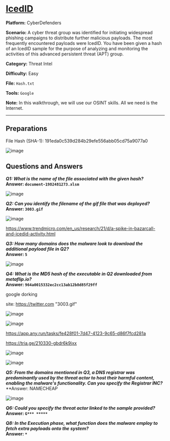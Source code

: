 # <a href="https://cyberdefenders.org/blueteam-ctf-challenges/icedid/">IcedID</a>

**Platform:** CyberDefenders

**Scenario:** A cyber threat group was identified for initiating widespread phishing campaigns to distribute further malicious payloads. The most frequently encountered payloads were IcedID. You have been given a hash of an IcedID sample for the purpose of analyzing and monitoring the activities of this advanced persistent threat (APT) group.

**Category:** Threat Intel

**Difficulty:** Easy

**File:** `Hash.txt`

**Tools:** `Google` 

**Note:** In this walkthrough, we will use our OSINT skills. All we need is the Internet.

---

## **Preparations**

File Hash (SHA-1): 191eda0c539d284b29efe556abb05cd75a9077a0

![image](https://github.com/user-attachments/assets/b9726c5b-5453-43df-a164-6515ffb336c8)


## **Questions and Answers**

***Q1: What is the name of the file associated with the given hash?***  
**Answer: `document-1982481273.xlsm`**

![image](https://github.com/user-attachments/assets/2a13ab9f-76f1-42a2-a9dd-7abed02b30a6)

***Q2: Can you identify the filename of the gif file that was deployed?*** 
**Answer: `3003.gif`**

![image](https://github.com/user-attachments/assets/109a2f81-df13-436d-b181-8088073989fe)

https://www.trendmicro.com/en_us/research/21/d/a-spike-in-bazarcall-and-icedid-activity.html

***Q3: How many domains does the malware look to download the additional payload file in Q2?***  
**Answer: `5`**

![image](https://github.com/user-attachments/assets/3a79bd44-02e3-46a8-a806-bf6847f5418b)

***Q4: What is the MD5 hash of the executable in Q2 downloaded from metaflip.io?***  
**Answer: `964a0015332ec2cc13ab12b8d85f29ff`**

google dorking

site: https://twitter.com "3003.gif"

![image](https://github.com/user-attachments/assets/595a0935-cf3e-49f0-96f3-8714c788df16)

![image](https://github.com/user-attachments/assets/05ff3486-3702-4bd2-b688-ca191372e949)

https://app.any.run/tasks/fe428f01-7d47-4123-9c65-d86f7fcd281a

https://tria.ge/210330-gbdr6k9jxx

![image](https://github.com/user-attachments/assets/2afbf996-71fa-4f44-94d8-7b803180a124)

![image](https://github.com/user-attachments/assets/bebe5a4e-0dea-4c42-9230-cfffd3ffdfb9)


***Q5: From the domains mentioned in Q3, a DNS registrar was predominantly used by the threat actor to host their harmful content, enabling the malware's functionality. Can you specify the Registrar INC?***  
**Answer: NAMECHEAP

![image](https://github.com/user-attachments/assets/8cdd4aad-41bc-4ccf-a12d-b5e14e04dcba)


***Q6: Could you specify the threat actor linked to the sample provided?***  
**Answer: `G*** *****`**

***Q8: In the Execution phase, what function does the malware employ to fetch extra payloads onto the system?***  
**Answer: `*`**
